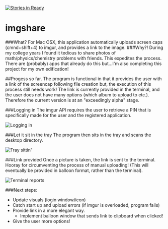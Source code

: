 [![Stories in Ready](https://badge.waffle.io/ACollectionOfAtoms/imgshare.png?label=ready&title=Ready)](https://waffle.io/ACollectionOfAtoms/imgshare)
# imgshare
###What?
For Mac OSX, this application automatically uploads screen caps (cmnd+shift+4) to imgur, and provides a link to the image.
###Why?!
During my college years I found it tedious to share photos of math/physics/chemistry problems with friends. This expedites the process. There are (probably) apps that already do this but...I'm also completing this project for my own edification! 

##Progess so far.
The program is functional in that it provides the user with a link of the screencap following file creation but, the execution of this process still needs work! The link is currently provided in the terminal, and the user does not have many options (which album to upload to etc.). Therefore the current version is at an "exceedingly alpha" stage.

###Logging in
The imgur API requires the user to retrieve a PIN that is specifically made for the user and the registered application.

![Logging in](http://i.imgur.com/MTW2dxZ.png )

###Let it sit in the tray
The program then sits in the tray and scans the desktop directory.

![Tray sittin'](http://i.imgur.com/f3hMnxA.png)

###Link provided
Once a picture is taken, the link is sent to the terminal. Hooray for circumventing the process of manual uploading!
(This will eventually be provided in balloon format, rather than the terminal).

![Terminal reports](http://i.imgur.com/XpYVOvG.png)

###Next steps:
* Update visuals (login window/icon)
* Catch start up and upload errors (if imgur is overloaded, program fails)
* Provide link in a more elegant way.
    * Implement balloon window that sends link to clipboard when clicked!
* Give the user more options!


